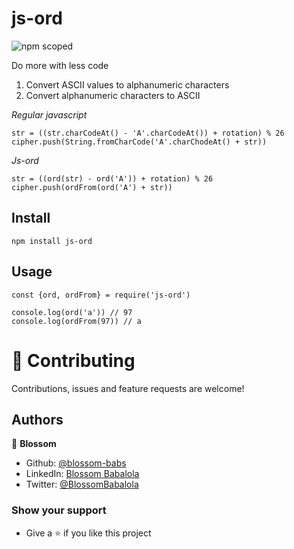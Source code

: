 # js-ord

![npm scoped](https://img.shields.io/npm/v/@blossombabs/ord)

Do more with less code 
1. Convert ASCII values to alphanumeric characters
2. Convert alphanumeric characters to ASCII 

*Regular javascript*
```
str = ((str.charCodeAt() - 'A'.charCodeAt()) + rotation) % 26
cipher.push(String.fromCharCode('A'.charChodeAt() + str))
```

*Js-ord*
```
str = ((ord(str) - ord('A')) + rotation) % 26
cipher.push(ordFrom(ord('A') + str))
```

## Install
```
npm install js-ord
```

## Usage

```
const {ord, ordFrom} = require('js-ord')

console.log(ord('a')) // 97
console.log(ordFrom(97)) // a
```
# 🤝 Contributing
Contributions, issues and feature requests are welcome!

## Authors
🌸 __Blossom__
- Github: [@blossom-babs](https://github.com/blossom-babs/)
- LinkedIn: [Blossom Babalola](https://www.linkedin.com/in/blossom-babalola/)
- Twitter: [@BlossomBabalola](https://twitter.com/BlossomBabalola)

### Show your support
- Give a ⭐ if you like this project